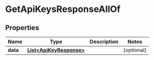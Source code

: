 

# GetApiKeysResponseAllOf


## Properties

| Name | Type | Description | Notes |
|------------ | ------------- | ------------- | -------------|
|**data** | [**List&lt;ApiKeyResponse&gt;**](ApiKeyResponse.md) |  |  [optional] |



